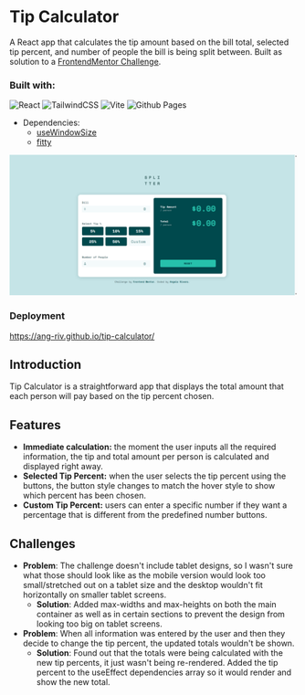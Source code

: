# Tip Calculator

A React app that calculates the tip amount based on the bill total, selected tip percent, and number of people the bill is being split between. Built as solution to a [FrontendMentor Challenge](https://www.frontendmentor.io/challenges/tip-calculator-app-ugJNGbJUX).

### Built with:

![React](https://img.shields.io/badge/react-%2320232a.svg?style=for-the-badge&logo=react&logoColor=%2361DAFB) ![TailwindCSS](https://img.shields.io/badge/tailwindcss-%2338B2AC.svg?style=for-the-badge&logo=tailwind-css&logoColor=white) ![Vite](https://img.shields.io/badge/vite-%23646CFF.svg?style=for-the-badge&logo=vite&logoColor=white) ![Github Pages](https://img.shields.io/badge/github%20pages-121013?style=for-the-badge&logo=github&logoColor=white)

- Dependencies:
  - [useWindowSize](https://usehooks.com/usewindowsize)
  - [fitty](https://github.com/rikschennink/fitty)

![Desktop View](./src/assets/desktop-view.png)

### Deployment

https://ang-riv.github.io/tip-calculator/

## Introduction

Tip Calculator is a straightforward app that displays the total amount that each person will pay based on the tip percent chosen.

## Features

- **Immediate calculation:** the moment the user inputs all the required information, the tip and total amount per person is calculated and displayed right away.
- **Selected Tip Percent:** when the user selects the tip percent using the buttons, the button style changes to match the hover style to show which percent has been chosen.
- **Custom Tip Percent:** users can enter a specific number if they want a percentage that is different from the predefined number buttons.

## Challenges

- **Problem**: The challenge doesn't include tablet designs, so I wasn't sure what those should look like as the mobile version would look too small/stretched out on a tablet size and the desktop wouldn't fit horizontally on smaller tablet screens.
  - **Solution**: Added max-widths and max-heights on both the main container as well as in certain sections to prevent the design from looking too big on tablet screens.
- **Problem**: When all information was entered by the user and then they decide to change the tip percent, the updated totals wouldn't be shown.
  - **Solution**: Found out that the totals were being calculated with the new tip percents, it just wasn't being re-rendered. Added the tip percent to the useEffect dependencies array so it would render and show the new total.
